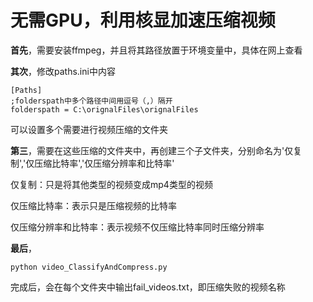 # 无需GPU，利用核显加速压缩视频

**首先**，需要安装ffmpeg，并且将其路径放置于环境变量中，具体在网上查看

**其次**，修改paths.ini中内容

```
[Paths]
;folderspath中多个路径中间用逗号（,）隔开
folderspath = C:\orignalFiles\orignalFiles
```

可以设置多个需要进行视频压缩的文件夹

**第三**，需要在这些压缩的文件夹中，再创建三个子文件夹，分别命名为'仅复制','仅压缩比特率','仅压缩分辨率和比特率'

仅复制：只是将其他类型的视频变成mp4类型的视频

仅压缩比特率：表示只是压缩视频的比特率

仅压缩分辨率和比特率：表示视频不仅压缩比特率同时压缩分辨率

**最后**，

```
python video_ClassifyAndCompress.py
```

完成后，会在每个文件夹中输出fail_videos.txt，即压缩失败的视频名称
